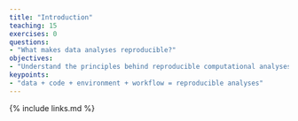 ```yaml
---
title: "Introduction"
teaching: 15
exercises: 0
questions:
- "What makes data analyses reproducible?"
objectives:
- "Understand the principles behind reproducible computational analyses"
keypoints:
- "data + code + environment + workflow = reproducible analyses"
---
```


{% include links.md %}


